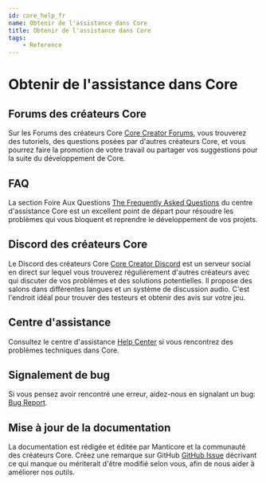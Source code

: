 ```yaml
---
id: core_help_fr
name: Obtenir de l'assistance dans Core
title: Obtenir de l'assistance dans Core
tags:
    - Reference
---
```


# Obtenir de l'assistance dans Core

## Forums des créateurs Core

Sur les Forums des créateurs Core [Core Creator Forums](https://forums.coregames.com/), vous trouverez des tutoriels, des questions posées par d'autres créateurs Core, et vous pourrez faire la promotion de votre travail ou partager vos suggestions pour la suite du développement de Core.

## FAQ

La section Foire Aux Questions [The Frequently Asked Questions](https://support.coregames.com/hc/en-us/categories/360003284214-FAQ) du centre d'assistance Core est un excellent point de départ pour résoudre les problèmes qui vous bloquent et reprendre le développement de vos projets.

## Discord des créateurs Core

Le Discord des créateurs Core [Core Creator Discord](https://discord.gg/core-creators) est un serveur social en direct sur lequel vous trouverez régulièrement d'autres créateurs avec qui discuter de vos problèmes et des solutions potentielles. Il propose des salons dans différentes langues et un système de discussion audio. C'est l'endroit idéal pour trouver des testeurs et obtenir des avis sur votre jeu.

## Centre d'assistance

Consultez le centre d'assistance [Help Center](https://support.coregames.com/hc/en-us) si vous rencontrez des problèmes techniques dans Core.

## Signalement de bug

Si vous pensez avoir rencontré une erreur, aidez-nous en signalant un bug: [Bug Report](https://support.coregames.com/hc/en-us).

## Mise à jour de la documentation

La documentation est rédigée et éditée par Manticore et la communauté des créateurs Core. Créez une remarque sur GitHub [GitHub Issue](https://github.com/ManticoreGamesInc/platform-documentation/issues) décrivant ce qui manque ou mériterait d'être modifié selon vous, afin de nous aider à améliorer nos outils.

